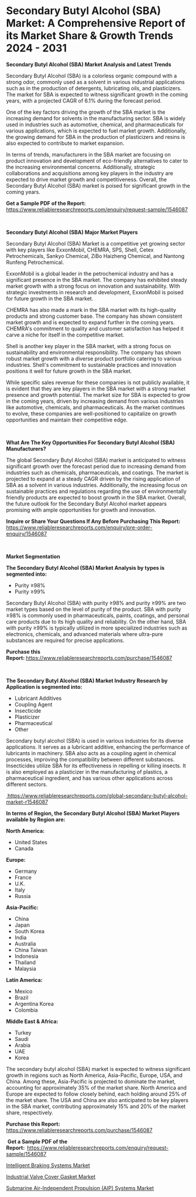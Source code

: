 <p><h1>Secondary Butyl Alcohol (SBA) Market: A Comprehensive Report of its Market Share & Growth Trends 2024 - 2031</h1></p><p><strong>Secondary Butyl Alcohol (SBA) Market Analysis and Latest Trends</strong></p>
<p><p>Secondary Butyl Alcohol (SBA) is a colorless organic compound with a strong odor, commonly used as a solvent in various industrial applications such as in the production of detergents, lubricating oils, and plasticizers. The market for SBA is expected to witness significant growth in the coming years, with a projected CAGR of 6.1% during the forecast period. </p><p>One of the key factors driving the growth of the SBA market is the increasing demand for solvents in the manufacturing sector. SBA is widely used in industries such as automotive, chemical, and pharmaceuticals for various applications, which is expected to fuel market growth. Additionally, the growing demand for SBA in the production of plasticizers and resins is also expected to contribute to market expansion.</p><p>In terms of trends, manufacturers in the SBA market are focusing on product innovation and development of eco-friendly alternatives to cater to the increasing environmental concerns. Additionally, strategic collaborations and acquisitions among key players in the industry are expected to drive market growth and competitiveness. Overall, the Secondary Butyl Alcohol (SBA) market is poised for significant growth in the coming years.</p></p>
<p><strong>Get a Sample PDF of the Report:&nbsp;</strong> <a href="https://www.reliableresearchreports.com/enquiry/request-sample/1546087">https://www.reliableresearchreports.com/enquiry/request-sample/1546087</a></p>
<p>&nbsp;</p>
<p><strong>Secondary Butyl Alcohol (SBA) Major Market Players</strong></p>
<p><p>Secondary Butyl Alcohol (SBA) Market is a competitive yet growing sector with key players like ExxonMobil, CHEMRA, SPS, Shell, Cetex Petrochemicals, Sankyo Chemical, ZiBo Haizheng Chemical, and Nantong Runfeng Petrochemical.</p><p>ExxonMobil is a global leader in the petrochemical industry and has a significant presence in the SBA market. The company has exhibited steady market growth with a strong focus on innovation and sustainability. With strategic investments in research and development, ExxonMobil is poised for future growth in the SBA market.</p><p>CHEMRA has also made a mark in the SBA market with its high-quality products and strong customer base. The company has shown consistent market growth and is expected to expand further in the coming years. CHEMRA's commitment to quality and customer satisfaction has helped it carve a niche for itself in the competitive market.</p><p>Shell is another key player in the SBA market, with a strong focus on sustainability and environmental responsibility. The company has shown robust market growth with a diverse product portfolio catering to various industries. Shell's commitment to sustainable practices and innovation positions it well for future growth in the SBA market.</p><p>While specific sales revenue for these companies is not publicly available, it is evident that they are key players in the SBA market with a strong market presence and growth potential. The market size for SBA is expected to grow in the coming years, driven by increasing demand from various industries like automotive, chemicals, and pharmaceuticals. As the market continues to evolve, these companies are well-positioned to capitalize on growth opportunities and maintain their competitive edge.</p></p>
<p>&nbsp;</p>
<p><strong>What Are The Key Opportunities For Secondary Butyl Alcohol (SBA) Manufacturers?</strong></p>
<p><p>The global Secondary Butyl Alcohol (SBA) market is anticipated to witness significant growth over the forecast period due to increasing demand from industries such as chemicals, pharmaceuticals, and coatings. The market is projected to expand at a steady CAGR driven by the rising application of SBA as a solvent in various industries. Additionally, the increasing focus on sustainable practices and regulations regarding the use of environmentally friendly products are expected to boost growth in the SBA market. Overall, the future outlook for the Secondary Butyl Alcohol market appears promising with ample opportunities for growth and innovation.</p></p>
<p><strong>Inquire or Share Your Questions If Any Before Purchasing This Report:</strong> <a href="https://www.reliableresearchreports.com/enquiry/pre-order-enquiry/1546087">https://www.reliableresearchreports.com/enquiry/pre-order-enquiry/1546087</a></p>
<p>&nbsp;</p>
<p><strong>Market Segmentation</strong></p>
<p><strong>The Secondary Butyl Alcohol (SBA) Market Analysis by types is segmented into:</strong></p>
<p><ul><li>Purity ≥98%</li><li>Purity ≥99%</li></ul></p>
<p><p>Secondary Butyl Alcohol (SBA) with purity ≥98% and purity ≥99% are two market types based on the level of purity of the product. SBA with purity ≥98% is commonly used in pharmaceuticals, paints, coatings, and personal care products due to its high quality and reliability. On the other hand, SBA with purity ≥99% is typically utilized in more specialized industries such as electronics, chemicals, and advanced materials where ultra-pure substances are required for precise applications.</p></p>
<p><strong>Purchase this Report:&nbsp;</strong><a href="https://www.reliableresearchreports.com/purchase/1546087">https://www.reliableresearchreports.com/purchase/1546087</a></p>
<p>&nbsp;</p>
<p><strong>The Secondary Butyl Alcohol (SBA) Market Industry Research by Application is segmented into:</strong></p>
<p><ul><li>Lubricant Additives</li><li>Coupling Agent</li><li>Insecticide</li><li>Plasticizer</li><li>Pharmaceutical</li><li>Other</li></ul></p>
<p><p>Secondary butyl alcohol (SBA) is used in various industries for its diverse applications. It serves as a lubricant additive, enhancing the performance of lubricants in machinery. SBA also acts as a coupling agent in chemical processes, improving the compatibility between different substances. Insecticides utilize SBA for its effectiveness in repelling or killing insects. It is also employed as a plasticizer in the manufacturing of plastics, a pharmaceutical ingredient, and has various other applications across different sectors.</p></p>
<p><a href="https://www.reliableresearchreports.com/global-secondary-butyl-alcohol-market-r1546087">&nbsp;https://www.reliableresearchreports.com/global-secondary-butyl-alcohol-market-r1546087</a></p>
<p><strong>In terms of Region, the Secondary Butyl Alcohol (SBA) Market Players available by Region are:</strong></p>
<p>
    <p> <strong> North America: </strong>
        <ul>
            <li>United States</li>
            <li>Canada</li>
        </ul>
        </p> 
    <p> <strong> Europe: </strong>
        <ul>
            <li>Germany</li>
            <li>France</li>
            <li>U.K.</li>
            <li>Italy</li>
            <li>Russia</li>
        </ul>
        </p> 
    <p> <strong> Asia-Pacific: </strong>
        <ul>
            <li>China</li>
            <li>Japan</li>
            <li>South Korea</li>
            <li>India</li>
            <li>Australia</li>
            <li>China Taiwan</li>
            <li>Indonesia</li>
            <li>Thailand</li>
            <li>Malaysia</li>
        </ul>
        </p> 
    <p> <strong> Latin America: </strong>
        <ul>
            <li>Mexico</li>
            <li>Brazil</li>
            <li>Argentina Korea</li>
            <li>Colombia</li>
        </ul>
        </p> 
    <p> <strong> Middle East & Africa: </strong>
        <ul>
            <li>Turkey</li>
            <li>Saudi</li>
            <li>Arabia</li>
            <li>UAE</li>
            <li>Korea</li>
        </ul>
    </p>
    </p>
<p><p>The secondary butyl alcohol (SBA) market is expected to witness significant growth in regions such as North America, Asia-Pacific, Europe, USA, and China. Among these, Asia-Pacific is projected to dominate the market, accounting for approximately 35% of the market share. North America and Europe are expected to follow closely behind, each holding around 25% of the market share. The USA and China are also anticipated to be key players in the SBA market, contributing approximately 15% and 20% of the market share, respectively.</p></p>
<p><strong>Purchase this Report: </strong><a href="https://www.reliableresearchreports.com/purchase/1546087">https://www.reliableresearchreports.com/purchase/1546087</a></p>
<p>&nbsp;<strong>Get a Sample PDF of the Report:&nbsp;&nbsp;</strong><a href="https://www.reliableresearchreports.com/enquiry/request-sample/1546087">https://www.reliableresearchreports.com/enquiry/request-sample/1546087</a></p>
<p><strong></strong></p>
<p><p><a href="https://medium.com/@shjsi3663/global-intelligent-braking-systems-market-by-product-type-by-application-by-region-and-companies-b1bf14aed024">Intelligent Braking Systems Market</a></p><p><a href="https://medium.com/@jordymiller63/global-industrial-valve-cover-gasket-market-is-projected-to-grow-at-a-cagr-of-4-5-d97eea21a208">Industrial Valve Cover Gasket Market</a></p><p><a href="https://medium.com/@theomorar08/global-submarine-air-independent-propulsion-aip-systems-market-by-product-type-by-application-1e4c993ca7d3">Submarine Air-Independent Propulsion (AIP) Systems Market</a></p></p>